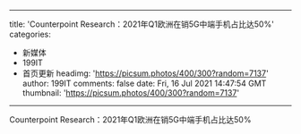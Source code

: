 
---
title: 'Counterpoint Research：2021年Q1欧洲在销5G中端手机占比达50%'
categories: 
 - 新媒体
 - 199IT
 - 首页更新
headimg: 'https://picsum.photos/400/300?random=7137'
author: 199IT
comments: false
date: Fri, 16 Jul 2021 14:47:54 GMT
thumbnail: 'https://picsum.photos/400/300?random=7137'
---

<div>   
Counterpoint Research：2021年Q1欧洲在销5G中端手机占比达50%  
</div>
            